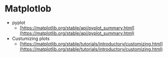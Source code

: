# Matplotlob

- pyplot
  - [https://matplotlib.org/stable/api/pyplot_summary.html](https://matplotlib.org/stable/api/pyplot_summary.html)
- Custumizing plots
  - [https://matplotlib.org/stable/tutorials/introductory/customizing.html](https://matplotlib.org/stable/tutorials/introductory/customizing.html)
